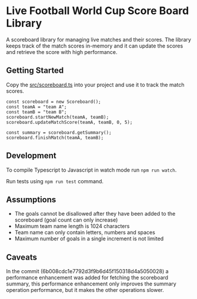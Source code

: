 # Live Football World Cup Score Board Library

A scoreboard library for managing live matches and their scores. The library keeps track of the match scores in-memory and it can update the scores and retrieve the score with high performance.

## Getting Started

Copy the [src/scoreboard.ts](src/scoreboard.ts) into your project and use it to track the match scores.

```
const scoreboard = new Scoreboard();
const teamA = "team A";
const teamB = "team B";
scoreboard.startNewMatch(teamA, teamB);
scoreboard.updateMatchScore(teamA, teamB, 0, 5);

const summary = scoreboard.getSummary();
scoreboard.finishMatch(teamA, teamB);
```

## Development

To compile Typescript to Javascript in watch mode run `npm run watch`.

Run tests using `npm run test` command.

## Assumptions

- The goals cannot be disallowed after they have been added to the scoreboard (goal count can only increase)
- Maximum team name length is 1024 characters
- Team name can only contain letters, numbers and spaces
- Maximum number of goals in a single increment is not limited

## Caveats

In the commit (6b008cdc1e7792d3f9b6d45f150318d4a5050028) a performance enhancement was added for fetching the scoreboard summary, this performance enhancement only improves the summary operation performance, but it makes the other operations slower.

